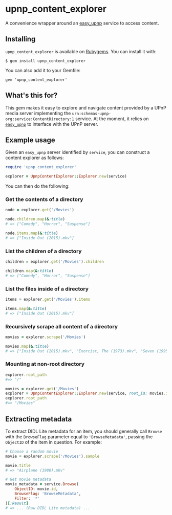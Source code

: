 # upnp_content_explorer
A convenience wrapper around an [easy_upnp](https://github.com/sidoh/easy_upnp) service to access content.

## Installing

`upnp_content_explorer` is available on [Rubygems](https://rubygems.org). You can install it with:

```
$ gem install upnp_content_explorer
```

You can also add it to your Gemfile:

```
gem 'upnp_content_explorer'
```

## What's this for?

This gem makes it easy to explore and navigate content provided by a UPnP media server implementing the `urn:schemas-upnp-org:service:ContentDirectory:1` service. At the moment, it relies on [`easy_upnp`](https://github.com/sidoh/easy_upnp) to interface with the UPnP server.

## Example usage

Given an `easy_upnp` server identified by `service`, you can construct a content explorer as follows:

```ruby
require 'upnp_content_explorer'

explorer = UpnpContentExplorer::Explorer.new(service)
```

You can then do the following:

### Get the contents of a directory

```ruby
node = explorer.get('/Movies')

node.children.map(&:title)
# => ["Comedy", "Horror", "Suspense"]

node.items.map(&:title)
# => ["Inside Out (2015).mkv"]
```

### List the children of a directory
```ruby
children = explorer.get('/Movies').children

children.map(&:title)
# => ["Comedy", "Horror", "Suspense"]
```

### List the files inside of a directory
```ruby
items = explorer.get('/Movies').items

items.map(&:title)
# => ["Inside Out (2015).mkv"]
```

### Recursively scrape all content of a directory
```ruby
movies = explorer.scrape('/Movies')

movies.map(&:title)
# => ["Inside Out (2015).mkv", "Exorcist, The (1973).mkv", "Seven (1995).mkv", "Airplane (1980).mkv"]
```

### Mounting at non-root directory
```ruby
explorer.root_path
#=> "/"

movies = explorer.get('/Movies')
explorer = UpnpContentExplorer::Explorer.new(service, root_id: movies.id)
explorer.root_path
#=> "/Movies"
```

## Extracting metadata

To extract DIDL Lite metadata for an item, you should generally call `Browse` with the `BrowseFlag` parameter equal to `'BrowseMetadata'`, passing the `ObjectID` of the item in question. For example:

```ruby
# Choose a random movie
movie = explorer.scrape('/Movies').sample

movie.title
# => "Airplane (1980).mkv"

# Get movie metadata
movie_metadata = service.Browse(
    ObjectID: movie.id, 
    BrowseFlag: 'BrowseMetadata', 
    Filter: '*'
)[:Result]
# => ... (Raw DIDL Lite metadata) ...
```

